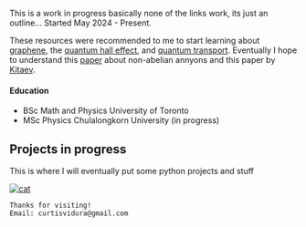 This is a work in progress basically none of the links work, its just an outline...
Started May 2024 - Present.

These resources were recommended to me to start learning about [graphene](https://web.physics.ucsb.edu/~phys123B/w2015/pdf_CoursGraphene2008.pdf),
the [quantum hall effect](https://arxiv.org/pdf/0909.1998), and [quantum transport](https://arxiv.org/pdf/cond-mat/0412664). Eventually I hope to understand 
this [paper](https://arxiv.org/pdf/0707.1889) about non-abelian annyons and this paper by [Kitaev](https://arxiv.org/pdf/quant-ph/9707021).

#### Education
*   BSc Math and Physics University of Toronto
*   MSc Physics Chulalongkorn University (in progress)

## Projects in progress

This is where I will eventually put some python projects and stuff 

[<img src="/figures/film/thailand/000030310027.jpg" alt="cat" >](https://curtisvidura.github.io/gallery)


```
Thanks for visiting!
Email: curtisvidura@gmail.com
```